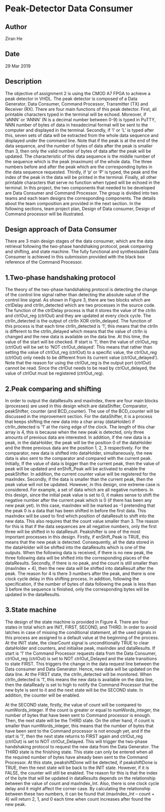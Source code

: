 Peak-Detector Data Consumer
==========================

Author
------

Ziran He


Date
----

29 Mar 2019


Description
-----------

The objective of assignment 2 is using the CMOD A7 FPGA to achieve a peak detector in VHDL. The peak detector is composed of a Data Generator, Data Consumer, Command Processor, Transmitter (TX) and Receiver (RX). There are four main functions of this peak detector. First, all printable characters typed in the terminal will be echoed. Moreover, if ‘aNNN’ or ‘ANNN’ (N is a decimal number between 0-9) is typed in PuTTY, NNN number of bytes of data in hexadecimal format will be sent to the computer and displayed in the terminal. Secondly, if ‘l’ or ‘L’ is typed after this, seven sets of data will be extracted from the whole data sequence and displayed under the command line. Note that if the peak is at the end of the data sequence, and the number of bytes of data after the peak is smaller than 3, then only the valid number of bytes of data after the peak will be updated. The characteristic of this data sequence is the middle number of the sequence which is the peak (maximum) of the whole data. The three numbers before and after the peak which are the corresponding bytes in the data sequence requested. Thirdly, if ‘p’ or ‘P’ is typed, the peak and the index of the peak in the data will be printed in the terminal. Finally, all other printable characters that serve no function when typed will be echoed in the terminal.
In this project, the two components that needed to be developed are Data Consumer and Command Processor. The group is divided into two teams and each team designs the corresponding components. The details about the team composition are provided in the next section. In the following sections, team project plan, Design of Data consumer, Design of Command processor will be illustrated.

Design approach of Data Consumer
------

There are 3 main design stages of the data consumer, which are the data retrieval following the two-phase handshaking protocol, peak comparing and shifting, and state machine. The fully functional and synthesisable Data Consumer is achieved in this submission provided with the black box reference of the Command Processor.

1.Two-phase handshaking protocol
------
The theory of the two-phase handshaking protocol is detecting the change of the control line signal rather than detecting the absolute value of the control line signal. As shown in Figure 3, there are two blocks which are ctrlDelay and ctrlIn_detected which are two processes in the source code. The function of the ctrlDelay process is that it stores the value of the ctrlIn and ctrlOut_reg (ctrlOut) and they are updated at every clock cycle. The ctrlIn_detected is the output of ctrlIn XOR ctrlIn_delayed. The function of this process is that each time ctrlIn_detected is ‘1’, this means that the ctrlIn is different to the ctrlIn_delayed which means that the value of ctrlIn is changed and the new data is available on the data line. At this time, the value of the start will be checked. If start is ‘1’, then the value of ctrlOut_reg (ctrlOut) will be set to ‘NOT ctrlOut_delayed’. This means that rather than setting the value of ctrlOut_reg (ctrlOut) to a specific value, the ctrlOut_reg (ctrlOut) only needs to be different from its current value (ctrlOut_delayed’).
Note that the reason for using the ctrlOut_reg is the output port (ctrlOut) cannot be read. Since the ctrlOut needs to be read by ctrlOut_delayed, the value of ctrlOut must be registered (ctrlOut_reg).

2.Peak comparing and shifting
------
In order to output the dataResults and maxIndex, there are four main blocks (processes) are used in this design which are dataShifter, Comparator, peakShifter, counter (and BCD_counter). The use of the BCD_counter will be discussed in the improvement section.
For the dataShifter, it is a process that keeps shifting the new data into a char array (dataHolder) if ctrlIn_detected is ‘1’ at the rising edge of the clock. The length of this char array is 4, this is because when the new peak is detected, only three amounts of previous data are interested. In addition, if the new data is a peak, in the dataHolder, the peak will be the position 0 of the dataHolder and the three previous data are the position 1, 2, 3 respectively.
For the comparator, new data is shifted into dataHolder, simultaneously, the new data is also sent to the comparator and compared with the current peak. Initially, If the value of data is bigger than the current peak, then the value of peak will be updated and enShift_Peak will be activated to enable the peakShifter. In addition, the current counter value will be registered for the maxIndex. Secondly, if the data is smaller than the current peak, then the peak value will not be updated. However, in this design, one extreme case is considered. For example, a set of data which are all negative numbers. In this design, since the initial peak value is set to 0, it makes sense to shift the negative number after the current peak which is 0 (if there has been any new peak yet). In this case, maxIndex will be marked as -1 pretending that the peak 0 is a data that has been shifted in before the first data. This maxIndex will be used to find which position of dataResult to shift into the new data. This also requires that the count value smaller than 3. The reason for this is that if the data sequences are all negative numbers, only the first three will be shifted in to dataResult.
Peakshifter is one of the most important processes in this design. Firstly, if enShift_Peak is TRUE, this means that the new peak is detected. Consequently, all the data stored in the dataHolder will be shifted into the dataResults which is one of the outputs. When the following data is received, if there is no new peak, the three following data will be shifted into the corresponding places of the dataResults. Secondly, if there is no peak, and the count is still smaller than (maxIndex + 4), then the new data will be shifted into dataResult after the peak. The reason for 4 is there 3 numbers after the peak, and there is one clock cycle delay in this shifting process.
In addition, following the specification, if the number of bytes of data following the peak is less than 3 before the sequence is finished, only the corresponding bytes will be updated in the dataResults.

3.State machine
-------
The design of the state machine is provided in Figure 4. There are four states in total which are INIT, FIRST, SECOND, and THIRD. In order to avoid latches in case of missing the conditional statement, all the used signals in this process are assigned to a default value at the beginning of the process.
At the INIT state, the clearCount signal is unconditionally TRUE to clear dataHolder and counters, and initialise peak, maxIndex and dataResults. If start is ‘1’ the Command Processor requests data from the Data Consumer, ctrlOut_reg (ctrlOut) is set to NOT ctrlOut_Delayed and the state transitions to state FIRST. This triggers the change in the data request line between the Data consumer and Data Generator. Hence, new data will be updated on the data line.
At the FIRST state, the ctrlIn_detected will be monitored. When ctrlIn_detected is ‘1’, this means the new data is available on the data line, then the dataReady is set to high to notify the Command Processor that the new byte is sent to it and the next state will be the SECOND state. In addition, the counter will be enabled.

At the SECOND state, firstly, the value of count will be compared to numWords_integer. If the count is greater or equal to numWords_integer, the number of bytes that have been sent to Command processor is enough. Then, the next state will be the THIRD state. On the other hand, if count is smaller than numWords_integer, this means that the number of bytes that have been sent to the Command processor is not enough yet, and if the start is ‘1’, then the next state returns to FIRST again and ctrlOut_reg (ctrlOut) is set to NOT ctrlOut_Delayed. This will trigger the two-phase handshaking protocol to request the new data from the Data Generator.
The THIRD state is the finishing state. This state can only be entered when all the required number of bytes have already been sent to the Command Processor. At this state, peakshiftDone will be detected, if peakshiftDone is TRUE, then the next state will be back to the INIT state. However, if it is FALSE, the counter will still be enabled. The reason for this is that the index of the byte that will be updated in dataResults depends on the relationship between the value of count and maxIndex_Int. Also, there is one clock cycle delay and it might affect the corner case. By calculating the relationship between these two numbers, it can be found that (maxIndex_Int – count + 4) will return 2, 1, and 0 each time when count increases after found the new peak.







